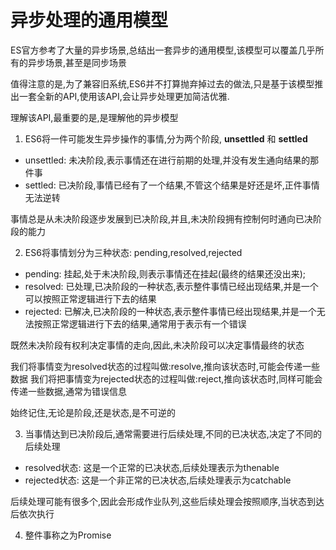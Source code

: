 # 异步处理的通用模型

ES官方参考了大量的异步场景,总结出一套异步的通用模型,该模型可以覆盖几乎所有的异步场景,甚至是同步场景

值得注意的是,为了兼容旧系统,ES6并不打算抛弃掉过去的做法,只是基于该模型推出一套全新的API,使用该API,会让异步处理更加简洁优雅.

理解该API,最重要的是,是理解他的异步模型

1. ES6将一件可能发生异步操作的事情,分为两个阶段, **unsettled** 和 **settled**

- unsettled: 未决阶段,表示事情还在进行前期的处理,并没有发生通向结果的那件事
- settled: 已决阶段,事情已经有了一个结果,不管这个结果是好还是坏,正件事情无法逆转

事情总是从未决阶段逐步发展到已决阶段,并且,未决阶段拥有控制何时通向已决阶段的能力

2. ES6将事情划分为三种状态: pending,resolved,rejected

- pending: 挂起,处于未决阶段,则表示事情还在挂起(最终的结果还没出来);
- resolved: 已处理,已决阶段的一种状态,表示整件事情已经出现结果,并是一个可以按照正常逻辑进行下去的结果
- rejected: 已解决,已决阶段的一种状态,表示整件事情已经出现结果,并是一个无法按照正常逻辑进行下去的结果,通常用于表示有一个错误

既然未决阶段有权利决定事情的走向,因此,未决阶段可以决定事情最终的状态

我们将事情变为resolved状态的过程叫做:resolve,推向该状态时,可能会传递一些数据
我们将把事情变为rejected状态的过程叫做:reject,推向该状态时,同样可能会传递一些数据,通常为错误信息

始终记住,无论是阶段,还是状态,是不可逆的

3. 当事情达到已决阶段后,通常需要进行后续处理,不同的已决状态,决定了不同的后续处理

- resolved状态: 这是一个正常的已决状态,后续处理表示为thenable
- rejected状态: 这是一个非正常的已决状态,后续处理表示为catchable

后续处理可能有很多个,因此会形成作业队列,这些后续处理会按照顺序,当状态到达后依次执行

4. 整件事称之为Promise



